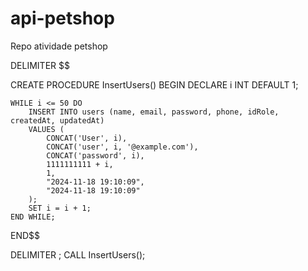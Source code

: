 # api-petshop
Repo atividade petshop


DELIMITER $$

CREATE PROCEDURE InsertUsers()
BEGIN
    DECLARE i INT DEFAULT 1;

    WHILE i <= 50 DO
        INSERT INTO users (name, email, password, phone, idRole, createdAt, updatedAt) 
        VALUES (
            CONCAT('User', i), 
            CONCAT('user', i, '@example.com'), 
            CONCAT('password', i), 
            1111111111 + i, 
            1,
            "2024-11-18 19:10:09",
            "2024-11-18 19:10:09"
        );
        SET i = i + 1;
    END WHILE;
END$$

DELIMITER ;
CALL InsertUsers();
